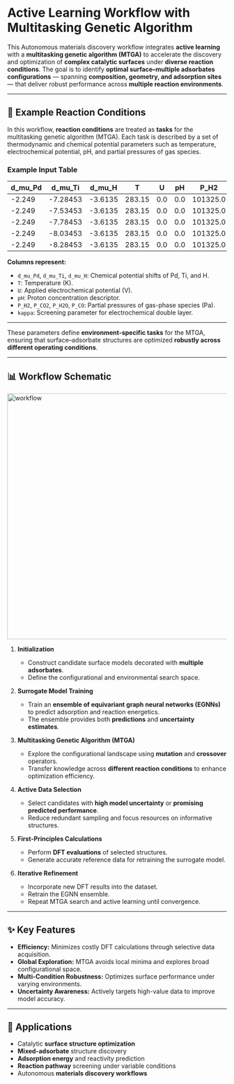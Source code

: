 # Active Learning Workflow with Multitasking Genetic Algorithm

This Autonomous materials discovery workflow integrates **active learning** with a **multitasking genetic algorithm (MTGA)** to accelerate the discovery and optimization of **complex catalytic surfaces** under **diverse reaction conditions**. The goal is to identify **optimal surface–multiple adsorbates configurations** — spanning **composition, geometry, and adsorption sites** — that deliver robust performance across **multiple reaction environments**.  

---

## 🧪 Example Reaction Conditions

In this workflow, **reaction conditions** are treated as **tasks** for the multitasking genetic algorithm (MTGA).  Each task is described by a set of thermodynamic and chemical potential parameters such as temperature, electrochemical potential, pH, and partial pressures of gas species.  

### Example Input Table

| d_mu_Pd | d_mu_Ti  | d_mu_H  |   T   |  U  | pH |   P_H2   |  P_CO2   |  P_H2O  |   P_CO   | kappa |
|---------|----------|---------|-------|-----|----|----------|----------|---------|----------|-------|
| -2.249  | -7.28453 | -3.6135 | 283.15| 0.0 |0.0 | 101325.0 | 101325.0 | 3534.0  | 0.101325 | 0.0   |
| -2.249  | -7.53453 | -3.6135 | 283.15| 0.0 |0.0 | 101325.0 | 101325.0 | 3534.0  | 0.101325 | 0.0   |
| -2.249  | -7.78453 | -3.6135 | 283.15| 0.0 |0.0 | 101325.0 | 101325.0 | 3534.0  | 0.101325 | 0.0   |
| -2.249  | -8.03453 | -3.6135 | 283.15| 0.0 |0.0 | 101325.0 | 101325.0 | 3534.0  | 0.101325 | 0.0   |
| -2.249  | -8.28453 | -3.6135 | 283.15| 0.0 |0.0 | 101325.0 | 101325.0 | 3534.0  | 0.101325 | 0.0   |

**Columns represent:**  
- `d_mu_Pd`, `d_mu_Ti`, `d_mu_H`: Chemical potential shifts of Pd, Ti, and H.  
- `T`: Temperature (K).  
- `U`: Applied electrochemical potential (V).  
- `pH`: Proton concentration descriptor.  
- `P_H2`, `P_CO2`, `P_H2O`, `P_CO`: Partial pressures of gas-phase species (Pa).  
- `kappa`: Screening parameter for electrochemical double layer.  

---

These parameters define **environment-specific tasks** for the MTGA, ensuring that surface–adsorbate structures are optimized **robustly across different operating conditions**.  

---


## 📊 Workflow Schematic

<img width="618" height="564" alt="workflow" src="https://github.com/user-attachments/assets/40596e9b-b16a-4bce-bf7c-d64704e71517" />

1. **Initialization**  
   - Construct candidate surface models decorated with **multiple adsorbates**.  
   - Define the configurational and environmental search space.  

2. **Surrogate Model Training**  
   - Train an **ensemble of equivariant graph neural networks (EGNNs)** to predict adsorption and reaction energetics.  
   - The ensemble provides both **predictions** and **uncertainty estimates**.  

3. **Multitasking Genetic Algorithm (MTGA)**  
   - Explore the configurational landscape using **mutation** and **crossover** operators.  
   - Transfer knowledge across **different reaction conditions** to enhance optimization efficiency.  

4. **Active Data Selection**  
   - Select candidates with **high model uncertainty** or **promising predicted performance**.  
   - Reduce redundant sampling and focus resources on informative structures.  

5. **First-Principles Calculations**  
   - Perform **DFT evaluations** of selected structures.  
   - Generate accurate reference data for retraining the surrogate model.  

6. **Iterative Refinement**  
   - Incorporate new DFT results into the dataset.  
   - Retrain the EGNN ensemble.  
   - Repeat MTGA search and active learning until convergence.  

---

## ✨ Key Features

- **Efficiency:** Minimizes costly DFT calculations through selective data acquisition.  
- **Global Exploration:** MTGA avoids local minima and explores broad configurational space.  
- **Multi-Condition Robustness:** Optimizes surface performance under varying environments.  
- **Uncertainty Awareness:** Actively targets high-value data to improve model accuracy.  

---

## 🚀 Applications

- Catalytic **surface structure optimization**  
- **Mixed-adsorbate** structure discovery  
- **Adsorption energy** and reactivity prediction  
- **Reaction pathway** screening under variable conditions  
- Autonomous **materials discovery workflows**  









